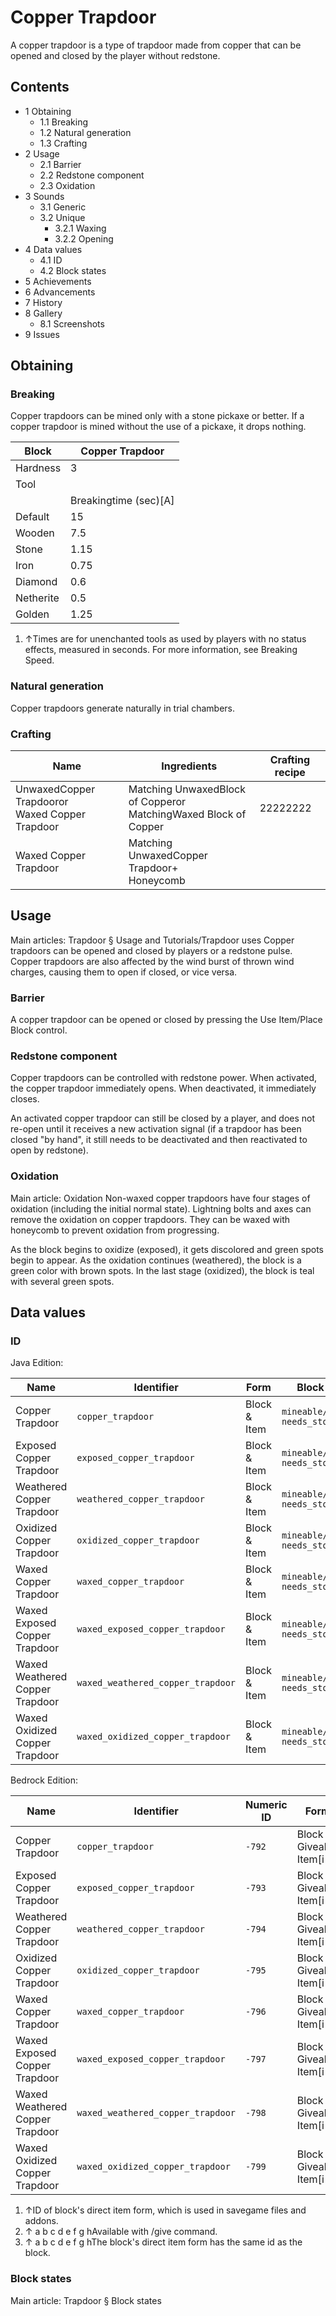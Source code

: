# Copper Trapdoor
A copper trapdoor is a type of trapdoor made from copper that can be opened and closed by the player without redstone.

## Contents
- 1 Obtaining
	- 1.1 Breaking
	- 1.2 Natural generation
	- 1.3 Crafting
- 2 Usage
	- 2.1 Barrier
	- 2.2 Redstone component
	- 2.3 Oxidation
- 3 Sounds
	- 3.1 Generic
	- 3.2 Unique
		- 3.2.1 Waxing
		- 3.2.2 Opening
- 4 Data values
	- 4.1 ID
	- 4.2 Block states
- 5 Achievements
- 6 Advancements
- 7 History
- 8 Gallery
	- 8.1 Screenshots
- 9 Issues

## Obtaining
### Breaking
Copper trapdoors can be mined only with a stone pickaxe or better. If a copper trapdoor is mined without the use of a pickaxe, it drops nothing.

| Block     | Copper Trapdoor       |
|-----------|-----------------------|
| Hardness  | 3                     |
| Tool      |                       |
|           | Breakingtime (sec)[A] |
| Default   | 15                    |
| Wooden    | 7.5                   |
| Stone     | 1.15                  |
| Iron      | 0.75                  |
| Diamond   | 0.6                   |
| Netherite | 0.5                   |
| Golden    | 1.25                  |

1. ↑Times are for unenchanted tools as used by players with no status effects, measured in seconds. For more information, see Breaking Speed.

### Natural generation
Copper trapdoors generate naturally in trial chambers.

### Crafting
| Name                                               | Ingredients                                                         | Crafting recipe |
|----------------------------------------------------|---------------------------------------------------------------------|-----------------|
| UnwaxedCopper Trapdooror<br/>Waxed Copper Trapdoor | Matching UnwaxedBlock of Copperor<br/>MatchingWaxed Block of Copper | 22222222        |
| Waxed Copper Trapdoor                              | Matching UnwaxedCopper Trapdoor+<br/>Honeycomb                      |                 |

## Usage
Main articles: Trapdoor § Usage and Tutorials/Trapdoor uses
Copper trapdoors can be opened and closed by players or a redstone pulse. Copper trapdoors are also affected by the wind burst of thrown wind charges, causing them to open if closed, or vice versa.

### Barrier
A copper trapdoor can be opened or closed by pressing the Use Item/Place Block control.

### Redstone component
Copper trapdoors can be controlled with redstone power. When activated, the copper trapdoor immediately opens. When deactivated, it immediately closes.

An activated copper trapdoor can still be closed by a player, and does not re-open until it receives a new activation signal (if a trapdoor has been closed "by hand", it still needs to be deactivated and then reactivated to open by redstone). 

### Oxidation
Main article: Oxidation
Non-waxed copper trapdoors have four stages of oxidation (including the initial normal state). Lightning bolts and axes can remove the oxidation on copper trapdoors. They can be waxed with honeycomb to prevent oxidation from progressing.

As the block begins to oxidize (exposed), it gets discolored and green spots begin to appear. As the oxidation continues (weathered), the block is a green color with brown spots. In the last stage (oxidized), the block is teal with several green spots.

## Data values
### ID
Java Edition:

| Name                            | Identifier                        | Form         | Block tags                                | Translation key                                   |
|---------------------------------|-----------------------------------|--------------|-------------------------------------------|---------------------------------------------------|
| Copper Trapdoor                 | `copper_trapdoor`                 | Block & Item | `mineable/pickaxe`<br/>`needs_stone_tool` | `block.minecraft.copper_trapdoor`                 |
| Exposed Copper Trapdoor         | `exposed_copper_trapdoor`         | Block & Item | `mineable/pickaxe`<br/>`needs_stone_tool` | `block.minecraft.exposed_copper_trapdoor`         |
| Weathered Copper Trapdoor       | `weathered_copper_trapdoor`       | Block & Item | `mineable/pickaxe`<br/>`needs_stone_tool` | `block.minecraft.weathered_copper_trapdoor`       |
| Oxidized Copper Trapdoor        | `oxidized_copper_trapdoor`        | Block & Item | `mineable/pickaxe`<br/>`needs_stone_tool` | `block.minecraft.oxidized_copper_trapdoor`        |
| Waxed Copper Trapdoor           | `waxed_copper_trapdoor`           | Block & Item | `mineable/pickaxe`<br/>`needs_stone_tool` | `block.minecraft.waxed_copper_trapdoor`           |
| Waxed Exposed Copper Trapdoor   | `waxed_exposed_copper_trapdoor`   | Block & Item | `mineable/pickaxe`<br/>`needs_stone_tool` | `block.minecraft.waxed_exposed_copper_trapdoor`   |
| Waxed Weathered Copper Trapdoor | `waxed_weathered_copper_trapdoor` | Block & Item | `mineable/pickaxe`<br/>`needs_stone_tool` | `block.minecraft.waxed_weathered_copper_trapdoor` |
| Waxed Oxidized Copper Trapdoor  | `waxed_oxidized_copper_trapdoor`  | Block & Item | `mineable/pickaxe`<br/>`needs_stone_tool` | `block.minecraft.waxed_oxidized_copper_trapdoor`  |

Bedrock Edition:

| Name                            | Identifier                        | Numeric ID | Form                       | Item ID[i 1]   | Block tags  | Translation key                             |
|---------------------------------|-----------------------------------|------------|----------------------------|----------------|-------------|---------------------------------------------|
| Copper Trapdoor                 | `copper_trapdoor`                 | `-792`     | Block & Giveable Item[i 2] | Identical[i 3] | `trapdoors` | `tile.copper_trapdoor.name`                 |
| Exposed Copper Trapdoor         | `exposed_copper_trapdoor`         | `-793`     | Block & Giveable Item[i 2] | Identical[i 3] | `trapdoors` | `tile.exposed_copper_trapdoor.name`         |
| Weathered Copper Trapdoor       | `weathered_copper_trapdoor`       | `-794`     | Block & Giveable Item[i 2] | Identical[i 3] | `trapdoors` | `tile.weathered_copper_trapdoor.name`       |
| Oxidized Copper Trapdoor        | `oxidized_copper_trapdoor`        | `-795`     | Block & Giveable Item[i 2] | Identical[i 3] | `trapdoors` | `tile.oxidized_copper_trapdoor.name`        |
| Waxed Copper Trapdoor           | `waxed_copper_trapdoor`           | `-796`     | Block & Giveable Item[i 2] | Identical[i 3] | `trapdoors` | `tile.waxed_copper_trapdoor.name`           |
| Waxed Exposed Copper Trapdoor   | `waxed_exposed_copper_trapdoor`   | `-797`     | Block & Giveable Item[i 2] | Identical[i 3] | `trapdoors` | `tile.waxed_exposed_copper_trapdoor.name`   |
| Waxed Weathered Copper Trapdoor | `waxed_weathered_copper_trapdoor` | `-798`     | Block & Giveable Item[i 2] | Identical[i 3] | `trapdoors` | `tile.waxed_weathered_copper_trapdoor.name` |
| Waxed Oxidized Copper Trapdoor  | `waxed_oxidized_copper_trapdoor`  | `-799`     | Block & Giveable Item[i 2] | Identical[i 3] | `trapdoors` | `tile.waxed_oxidized_copper_trapdoor.name`  |

1. ↑ID of block's direct item form, which is used in savegame files and addons.
2. ↑ a b c d e f g hAvailable with /give command.
3. ↑ a b c d e f g hThe block's direct item form has the same id as the block.

### Block states
Main article: Trapdoor § Block states

